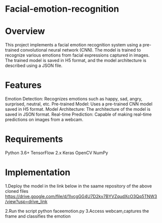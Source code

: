# Facial-emotion-recognition
# Overview
This project implements a facial emotion recognition system using a pre-trained convolutional neural network (CNN). The model is trained to recognize various emotions from facial expressions captured in images. The trained model is saved in H5 format, and the model architecture is described using a JSON file.
# Features 
Emotion Detection: Recognizes emotions such as happy, sad, angry, surprised, neutral, etc.
Pre-trained Model: Uses a pre-trained CNN model saved in H5 format.
Model Architecture: The architecture of the model is saved in JSON format.
Real-time Prediction: Capable of making real-time predictions on images from a webcam.
# Requirements
Python 3.6+
TensorFlow 2.x
Keras
OpenCV
NumPy
# Implementation
1.Deploy the model in the link below in the saame repository of the above cloned files
https://drive.google.com/file/d/1IvcgGG4U7D2kv7BYVZqudXcO3Qq5TNW3/view?usp=drive_link

2.Run the script
python faceemotion.py
3.Access webcam,captures the frame and classifies the emotion
